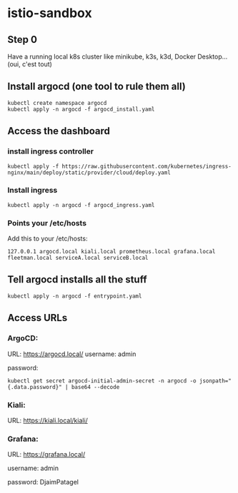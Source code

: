 # istio-sandbox

## Step 0

Have a running local k8s cluster like minikube, k3s, k3d, Docker Desktop... (oui, c'est tout)

## Install argocd (one tool to rule them all)

```
kubectl create namespace argocd
kubectl apply -n argocd -f argocd_install.yaml

```

## Access the dashboard

### install ingress controller

```
kubectl apply -f https://raw.githubusercontent.com/kubernetes/ingress-nginx/main/deploy/static/provider/cloud/deploy.yaml

```

### Install ingress

```
kubectl apply -n argocd -f argocd_ingress.yaml
```

### Points your /etc/hosts

Add this to your /etc/hosts:

```
127.0.0.1 argocd.local kiali.local prometheus.local grafana.local fleetman.local serviceA.local serviceB.local
```

## Tell argocd installs all the stuff

```
kubectl apply -n argocd -f entrypoint.yaml
```

<!-- ## Configure Kiali to access remote istio

```
kubectl config view --minify --flatten --context=arn:aws:eks:eu-west-3:915812500603:cluster/evoyageurs-dev-paris > /tmp/kubeconfig
kubectl create secret generic kiali-kubeconfig \
  --from-file=/tmp/kubeconfig \
  -n istio-system
kubectl create secret generic aws-credentials \
  --from-file=credentials=/Users/jeremy_govi/.aws/credentials \
  --dry-run=client -o yaml | kubectl apply -n istio-system -f -
``` -->

## Access URLs

### ArgoCD:

URL: https://argocd.local/
username: admin

password:

```
kubectl get secret argocd-initial-admin-secret -n argocd -o jsonpath="{.data.password}" | base64 --decode
```

### Kiali:

URL: https://kiali.local/kiali/

### Grafana:

URL: https://grafana.local/

username: admin

password: DjaimPatagel
